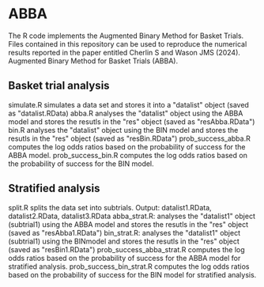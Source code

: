 
# ABBA 

The R code implements the Augmented Binary Method for Basket Trials.
Files contained in this repository can be used to reproduce the numerical results reported in the paper entitled
Cherlin S and Wason JMS (2024). Augmented Binary Method for Basket Trials (ABBA).

## Basket trial analysis

simulate.R simulates a data set and stores it into a "datalist" object (saved as "datalist.RData)
abba.R analyses the "datalist" object using the ABBA model and stores the resutls in the "res" object (saved as "resAbba.RData")
bin.R analyses the "datalist" object using the BIN model and stores the resutls in the "res" object (saved as "resBin.RData")
prob_success_abba.R computes the log odds ratios based on the probability of success for the ABBA model.
prob_success_bin.R computes the log odds ratios based on the probability of success for the BIN model.

## Stratified analysis

split.R splits the data set into subtrials. Output: datalist1.RData, datalist2.RData, datalist3.RData
abba_strat.R: analyses the "datalist1" object (subtrial1) using the ABBA model and stores the resutls in the "res" object (saved as "resAbba1.RData")
bin_strat.R: analyses the "datalist1" object (subtrial1) using the BINmodel and stores the resutls in the "res" object (saved as "resBin1.RData")
prob_success_abba_strat.R computes the log odds ratios based on the probability of success for the ABBA model for stratified analysis.
prob_success_bin_strat.R computes the log odds ratios based on the probability of success for the BIN model for stratified analysis.

